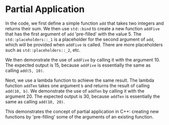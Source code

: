 # Partial Application

In the code, we first define a simple function `add` that takes two integers and returns their sum. We then use `std::bind` to create a new function `addFive` that has the first argument of `add` 'pre-filled' with the value 5. The `std::placeholders::_1` is a placeholder for the second argument of `add`, which will be provided when `addFive` is called.  There are more placeholders such as `std::placeholders::_2`, etc.

We then demonstrate the use of `addFive` by calling it with the argument 10. The expected output is 15, because `addFive` is essentially the same as calling `add(5, 10)`.

Next, we use a lambda function to achieve the same result. The lambda function `addTen` takes one argument `b` and returns the result of calling `add(10, b)`. We demonstrate the use of `addTen` by calling it with the argument 20. The expected output is 30, because `addTen` is essentially the same as calling `add(10, 20)`.

This demonstrates the concept of partial application in C++: creating new functions by 'pre-filling' some of the arguments of an existing function.
